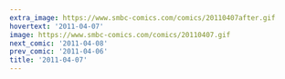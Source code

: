 ```yaml
---
extra_image: https://www.smbc-comics.com/comics/20110407after.gif
hovertext: '2011-04-07'
image: https://www.smbc-comics.com/comics/20110407.gif
next_comic: '2011-04-08'
prev_comic: '2011-04-06'
title: '2011-04-07'
---
```


